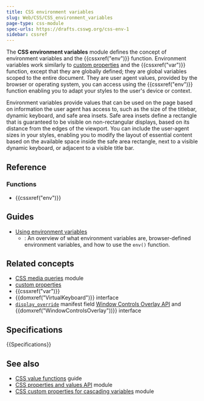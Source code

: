 ```yaml
---
title: CSS environment variables
slug: Web/CSS/CSS_environment_variables
page-type: css-module
spec-urls: https://drafts.csswg.org/css-env-1
sidebar: cssref
---
```


The **CSS environment variables** module defines the concept of environment variables and the {{cssxref("env")}} function. Environment variables work similarly to [custom properties](/en-US/docs/Web/CSS/--*) and the {{cssxref("var")}} function, except that they are globally defined; they are global variables scoped to the entire document. They are user agent values, provided by the browser or operating system, you can access using the {{cssxref("env")}} function enabling you to adapt your styles to the user's device or context.

Environment variables provide values that can be used on the page based on information the user agent has access to, such as the size of the titlebar, dynamic keyboard, and safe area insets. Safe area insets define a rectangle that is guaranteed to be visible on non-rectangular displays, based on its distance from the edges of the viewport. You can include the user-agent sizes in your styles, enabling you to modify the layout of essential content based on the available space inside the safe area rectangle, next to a visible dynamic keyboard, or adjacent to a visible title bar.

## Reference

### Functions

- {{cssxref("env")}}

## Guides

- [Using environment variables](/en-US/docs/Web/CSS/CSS_environment_variables/Using_environment_variables)
  - : An overview of what environment variables are, browser-defined environment variables, and how to use the `env()` function.

## Related concepts

- [CSS media queries](/en-US/docs/Web/CSS/CSS_media_queries) module
- [custom properties](/en-US/docs/Web/CSS/--*)
- {{cssxref("var")}}
- {{domxref("VirtualKeyboard")}} interface
- [`display_override`](/en-US/docs/Web/Progressive_web_apps/Manifest/Reference/display_override) manifest field
  [Window Controls Overlay API](/en-US/docs/Web/API/Window_Controls_Overlay_API) and {{domxref("WindowControlsOverlay"))}} interface

## Specifications

{{Specifications}}

## See also

- [CSS value functions](/en-US/docs/Web/CSS/CSS_Values_and_Units/CSS_Value_Functions) guide
- [CSS properties and values API](/en-US/docs/Web/CSS/CSS_properties_and_values_API) module
- [CSS custom properties for cascading variables](/en-US/docs/Web/CSS/CSS_cascading_variables) module
